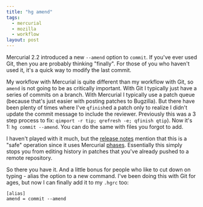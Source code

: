 ```yaml
---
title: "hg amend"
tags:
  - mercurial
  - mozilla
  - workflow
layout: post
---
```


Mercurial 2.2 introduced a new `--amend` option to `commit`. If you've ever used Git, then you are probably thinking "finally". For those of you who haven't used it, it's a quick way to modify the last commit.

My workflow with Mercurial is quite different than my workflow with Git, so `amend` is not going to be as critically important. With Git I typically just have a series of commits on a branch. With Mercurial I typically use a patch queue (because that's just easier with posting patches to Bugzilla). But there have been plenty of times where I've `qfinish`ed a patch only to realize I didn't update the commit message to include the reviewer. Previously this was a 3 step process to fix: `qimport -r tip; qrefresh -e; qfinish qtip`). Now it's 1: `hg commit --amend`. You can do the same with files you forgot to add.

I haven't played with it much, but the [release notes](http://mercurial.selenic.com/wiki/WhatsNew#Mercurial_2.2_.282012-05-01.29) mention that this is a "safe" operation since it uses Mercurial [phases](http://mercurial.selenic.com/wiki/Phases). Essentially this simply stops you from editing history in patches that you've already pushed to a remote repository.

So there you have it. And a little bonus for people who like to cut down on typing - alias the option to a new command. I've been doing this with Git for ages, but now I can finally add it to my `.hgrc` too:

    [alias]
    amend = commit --amend

